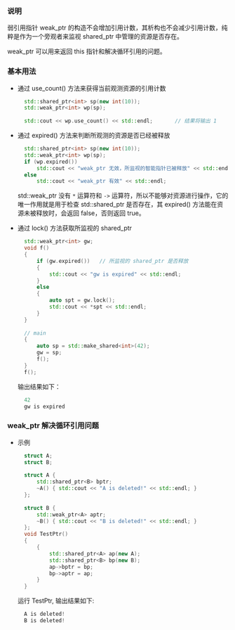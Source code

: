 
### 说明

弱引用指针 weak_ptr 的构造不会增加引用计数，其析构也不会减少引用计数，纯粹是作为一个旁观者来监视 shared_ptr 中管理的资源是否存在。

weak_ptr 可以用来返回 this 指针和解决循环引用的问题。


### 基本用法

- 通过 use_count() 方法来获得当前观测资源的引用计数
  ```c++
    std::shared_ptr<int> sp(new int(10));
    std::weak_ptr<int> wp(sp);
    
    std::cout << wp.use_count() << std::endl;       // 结果将输出 1
  ```

- 通过 expired() 方法来判断所观测的资源是否已经被释放
  ```c++
    std::shared_ptr<int> sp(new int(10));
    std::weak_ptr<int> wp(sp);
    if (wp.expired())
        std::cout << "weak_ptr 无效，所监视的智能指针已被释放" << std::endl;
    else
        std::cout << "weak_ptr 有效" << std::endl;
  ```
  std::weak_ptr 没有 `*` 运算符和 `->` 运算符，所以不能够对资源进行操作，它的唯一作用就是用于检查 std::shared_ptr 是否存在，其 expired() 方法能在资源未被释放时，会返回 false，否则返回 true。

- 通过 lock() 方法获取所监视的 shared_ptr
  ```c++
    std::weak_ptr<int> gw;
    void f()
    {
        if (gw.expired())   // 所监视的 shared_ptr 是否释放
        {
            std::cout << "gw is expired" << std::endl;
        }
        else
        {
            auto spt = gw.lock();
            std::cout << *spt << std::endl;
        }
    }
    
    // main
    {
        auto sp = std::make_shared<int>(42);
        gw = sp;
        f();
    }
    f();
  ```
  输出结果如下：
  ```c++
    42
    gw is expired
  ```

### weak_ptr 解决循环引用问题
- 示例
  ```c++
    struct A;
    struct B;
    
    struct A {
        std::shared_ptr<B> bptr;
        ~A() { std::cout << "A is deleted!" << std::endl; }
    };
    
    struct B {
        std::weak_ptr<A> aptr;
        ~B() { std::cout << "B is deleted!" << std::endl; }
    };
    void TestPtr()
    {
        {
            std::shared_ptr<A> ap(new A);
            std::shared_ptr<B> bp(new B);
            ap->bptr = bp;
            bp->aptr = ap;
        }
    }
  ```
  运行 TestPtr, 输出结果如下:
  ```c++
    A is deleted!
    B is deleted!
  ```
  